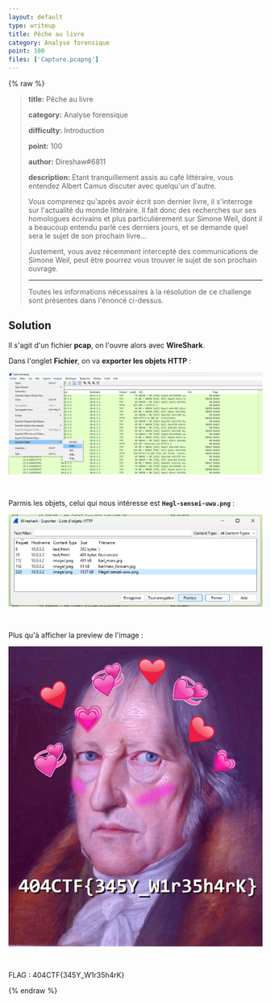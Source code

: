```yaml
---
layout: default
type: writeup
title: Pêche au livre
category: Analyse forensique
point: 100
files: ['Capture.pcapng']
---
```


{% raw %}
> **title:** Pêche au livre
>
> **category:** Analyse forensique
>
> **difficulty:** Introduction
>
> **point:** 100
>
> **author:** Direshaw#6811
>
> **description:**
> Etant tranquillement assis au café littéraire, vous entendez Albert Camus discuter avec quelqu'un d'autre.
> 
> Vous comprenez qu'après avoir écrit son dernier livre, il s'interroge sur l'actualité du monde littéraire. Il fait donc des recherches sur ses homologues écrivains et plus particulièrement sur Simone Weil, dont il a beaucoup entendu parlé ces derniers jours, et se demande quel sera le sujet de son prochain livre... 
> 
> Justement, vous avez récemment intercepté des communications de Simone Weil, peut être pourrez vous trouver le sujet de son prochain ouvrage.
> 
> ***
> 
> Toutes les informations nécessaires à la résolution de ce challenge sont présentes dans l'énoncé ci-dessus.

## Solution

Il s'agit d'un fichier **pcap**, on l'ouvre alors avec **WireShark**.

Dans l'onglet **Fichier**, on va **exporter les objets HTTP** :

![Export des objets HTTP](./images/http.png)

<br>

Parmis les objets, celui qui nous intéresse est **`Hegl-sensei-uwu.png`** :

![Liste des objets HTTP](./images/objets.png)

<br>

Plus qu'à afficher la preview de l'image :

![Image avec le flag](./images/flag.png)

<br>

<span class="flag">FLAG : 404CTF{345Y_W1r35h4rK}</span>

{% endraw %}